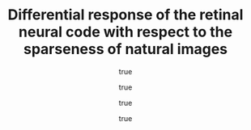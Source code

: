 ---
author:
- family: Ravello
  given: Cesar
  institute: CINV
- family: Escobar
  given: Maria-Jose
  institute: "Univ Tecnico Federico Santa Mar\xEDa"
- family: Palacios
  given: Adrian
  institute: CINV
- family: Perrinet
  given: Laurent U.
  institute: INT
layout: refuses
pdf: http://invibe.net/LaurentPerrinet/Publications/Ravello16droplets?action=AttachFile&do=get&target=Ravello16nips.pdf
section: pre
title: Differential response of the retinal neural code with respect to the sparseness
  of natural images
---